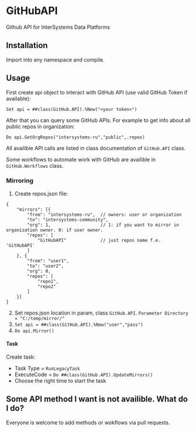 # GitHubAPI
Github API for InterSystems Data Platforms

## Installation

Import into any namespace and compile.

## Usage

First create api object to interact with GitHub API (use valid GitHub Token if available):

`Set api = ##class(GitHub.API).%New("<your token>")`

After that you can query some GitHub APIs. For example to get info about all public repos in organization:

`Do api.GetOrgRepos("intersystems-ru","public",.repos)`

All availible API calls are listed in class documentation of `GitHub.API` class.

Some workflows to automate work with GitHub are availible in `GitHub.Workflows` class.

### Mirroring

1. Create repos.json file: 

```
{
    "mirrors": [{
        "from": "intersystems-ru",  // owners: user or organization
        "to": "intersystems-community",
        "org": 1,                   // 1: if you want to mirror in organization owner. 0: if user owner.
        "repos": [
            "GitHubAPI"             // just repos name f.e. 'GitHubAPI'
        ]
    }, {
        "from": "user1",
        "to": "user2",
        "org": 0,
        "repos": [
            "repo1",
            "repo2"
        ]
    }]
}
```

2. Set repos.json location in param, class `GitHub.API`. `Parameter Directory = "C:/temp/mirror/"`
3. `Set api = ##class(GitHub.API).%New("user","pass")`
4. `Do api.Mirror()`

#### Task

Create task:
- Task Type = `RunLegacyTask`
- ExecuteCode = `Do ##class(GitHub.API).UpdateMirrors()`
- Choose the right time to start the task


## Some API method I want is not availible. What do I do?
Everyone is welcome to add methods or wokflows via pull requests.
